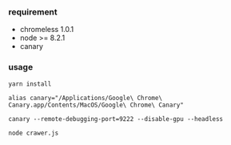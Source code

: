 ### requirement
* chromeless 1.0.1
* node >= 8.2.1
* canary

### usage
```shell
yarn install

alias canary="/Applications/Google\ Chrome\ Canary.app/Contents/MacOS/Google\ Chrome\ Canary"

canary --remote-debugging-port=9222 --disable-gpu --headless

node crawer.js
```

